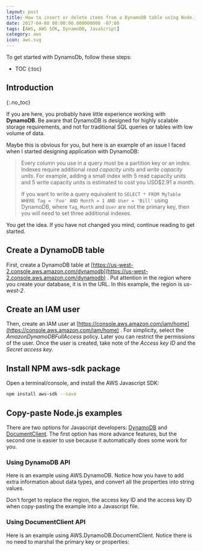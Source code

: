 ```yaml
---
layout: post
title: How to insert or delete items from a DynamoDB table using Node.js
date: 2017-04-08 00:00:00.000000000 -07:00
tags: [AWS, AWS SDK, DynamoDB, JavaScript]
category: aws
icon: aws.svg
---
```


To get started with DynamoDb, follow these steps:

* TOC
{:toc}

## Introduction
{:.no_toc}

If you are here, you probably have little experience working with **DynamoDB**. Be aware that DynamoDB is designed for highly scalable storage requirements, and not for traditional SQL queries or tables with low volume of data.

Maybe this is obvious for you, but here is an example of an issue I faced when I started designing application with DynamoDB:

> Every column you use in a query must be a partition key or an index. Indexes require additional *read capacity units* and *write capacity units*. For example, adding a small index with 5 read capacity units and 5 write capacity units is estimated to cost you USD$2.91 a month.
>
> If you want to write a query equivalent to `SELECT * FROM MyTable WHERE Tag = 'Foo' AND Month = 1 AND User = 'Bill'` using DynamoDB, where `Tag`, `Month` and `User` are not the primary key, then you will need to set three additional indexes.

You get the idea. If you have not changed you mind, continue reading to get started.

## Create a DynamoDB table

First, create a DynamoDB table at [https://us-west-2.console.aws.amazon.com/dynamodb](https://us-west-2.console.aws.amazon.com/dynamodb) . Put attention in the region where you create your database, it is in the URL. In this example, the region is *us-west-2*.

## Create an IAM user

Then, create an IAM user at [https://console.aws.amazon.com/iam/home](https://console.aws.amazon.com/iam/home) . For simplicity, select the *AmazonDynamoDBFullAccess* policy. Later you can restrict the permissions of the user. Once the user is created, take note of the *Access key ID* and the *Secret access key*.

## Install NPM aws-sdk package

Open a terminal/console, and install the AWS Javascript SDK:

````bash
npm install aws-sdk --save
````

## Copy-paste Node.js examples

There are two options for Javascript developers: [DynamoDB][SdkDynamoDB] and [DocumentClient][DocumentClient]. The first option has more advance features, but the second one is easier to use because it automatically does some work for you.

### Using DynamoDB API

Here is an example using AWS.DynamoDB. Notice how you have to add extra information about data types, and convert all the properties into string values.

Don't forget to replace the region, the access key ID and the access key ID when copy-pasting the example into a Javascript file.

<script src="https://gist.github.com/kiewic/b175e6a926d3ddd7277463980e8bd3b2.js"></script>

### Using DocumentClient API

Here is an example using AWS.DynamoDB.DocumentClient. Notice there is no need to marshal the primary key or properties:

<script src="https://gist.github.com/kiewic/97c49d7cc74504323faf0123022b15df.js"></script>

[SdkDynamoDB]: https://docs.aws.amazon.com/AWSJavaScriptSDK/latest/AWS/DynamoDB.html
[DocumentClient]: https://docs.aws.amazon.com/AWSJavaScriptSDK/latest/AWS/DynamoDB/DocumentClient.html
